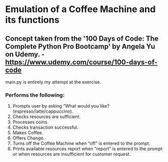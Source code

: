 # Emulation of a Coffee Machine and its functions
## Concept taken from the '100 Days of Code: The Complete Python Pro Bootcamp' by Angela Yu on Udemy. - https://www.udemy.com/course/100-days-of-code

main.py is entirely my attempt at the exercise. 

### Performs the following:

1. Prompts user by asking “What would you like? (espresso/latte/cappuccino).
2. Checks resources are sufficient.
3. Processes coins.
4. Checks transaction successful.
5. Makes Coffee.
6. Offers Change.
7. Turns off the Coffee Machine when “off” is entered to the prompt.
8. Prints available resources report when “report” is entered to the prompt or when resources are insufficient for customer request. 
